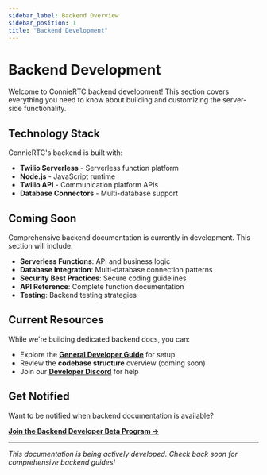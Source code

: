 ```yaml
---
sidebar_label: Backend Overview
sidebar_position: 1
title: "Backend Development"
---
```


# Backend Development

Welcome to ConnieRTC backend development! This section covers everything you need to know about building and customizing the server-side functionality.

## Technology Stack

ConnieRTC's backend is built with:
- **Twilio Serverless** - Serverless function platform
- **Node.js** - JavaScript runtime
- **Twilio API** - Communication platform APIs
- **Database Connectors** - Multi-database support

## Coming Soon

Comprehensive backend documentation is currently in development. This section will include:

- **Serverless Functions**: API and business logic
- **Database Integration**: Multi-database connection patterns
- **Security Best Practices**: Secure coding guidelines
- **API Reference**: Complete function documentation
- **Testing**: Backend testing strategies

## Current Resources

While we're building dedicated backend docs, you can:
- Explore the **[General Developer Guide](../getting-started)** for setup
- Review the **codebase structure** overview (coming soon)
- Join our **[Developer Discord](https://discord.gg/connie-dev)** for help

## Get Notified

Want to be notified when backend documentation is available? 

[**Join the Backend Developer Beta Program →**](mailto:backend@connie.technology?subject=Backend%20Documentation%20Beta)

---

*This documentation is being actively developed. Check back soon for comprehensive backend guides!*